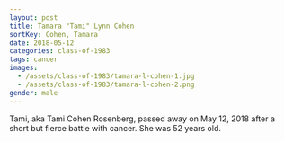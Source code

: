 ```yaml
---
layout: post
title: Tamara "Tami" Lynn Cohen
sortKey: Cohen, Tamara
date: 2018-05-12
categories: class-of-1983
tags: cancer
images:
  - /assets/class-of-1983/tamara-l-cohen-1.jpg
  - /assets/class-of-1983/tamara-l-cohen-2.png
gender: male
---
```

Tami, aka Tami Cohen Rosenberg, passed away on May 12, 2018 after a short but fierce battle with cancer. She was 52 years old.
